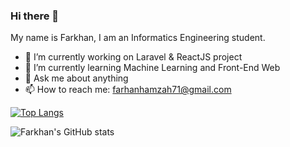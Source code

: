 ### Hi there 👋

My name is Farkhan, I am an Informatics Engineering student.

- 🔭 I’m currently working on Laravel & ReactJS project
- 🌱 I’m currently learning Machine Learning and Front-End Web
- 💬 Ask me about anything
- 📫 How to reach me: farhanhamzah71@gmail.com

[![Top Langs](https://github-readme-stats.vercel.app/api/top-langs/?username=farkhan777&layout=compact)](https://github.com/farkhan777/github-readme-stats)

![Farkhan's GitHub stats](https://github-readme-stats.vercel.app/api?username=farkhan777&show_icons=true&theme=locale)

